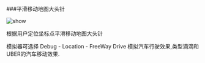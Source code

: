 ###平滑移动地图大头针

![show](https://github.com/ZeroJian/SmoothMovingAnnotation/blob/master/MovingAnnotation.gif?raw=true)

根据用户定位坐标点平滑移动地图大头针

模拟器可选择 Debug - Location - FreeWay Drive 模拟汽车行驶效果,类型滴滴和UBER的汽车移动效果.



